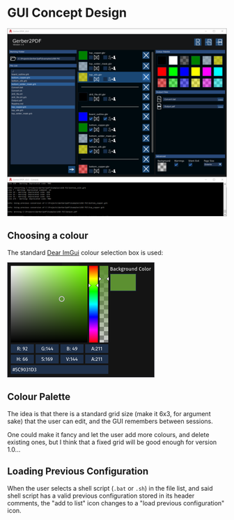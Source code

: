 # GUI Concept Design

![Concept sketch](gui_draft_3.png)

## Choosing a colour

The standard [Dear ImGui](https://github.com/ocornut/imgui) colour selection box is used:

![Choosing a colour](ColourSelection.png)

## Colour Palette

The idea is that there is a standard grid size (make it 6x3, for argument sake) that the user can edit, and the GUI remembers between sessions.

One could make it fancy and let the user add more colours, and delete existing ones, but I think that a fixed grid will be good enough for version 1.0...

## Loading Previous Configuration

When the user selects a shell script (`.bat` or `.sh`) in the file list, and said shell script has a valid previous configuration stored in its header comments, the "add to list" icon changes to a "load previous configuration" icon.

